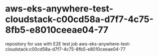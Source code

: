 # aws-eks-anywhere-test-cloudstack-c00cd58a-d7f7-4c75-8fb5-e8010ceeae04-77
repository for use with E2E test job aws-eks-anywhere-test-cloudstack:c00cd58a-d7f7-4c75-8fb5-e8010ceeae04-77
